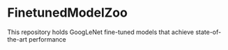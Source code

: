 # FinetunedModelZoo
This repository holds GoogLeNet fine-tuned models that achieve state-of-the-art performance

